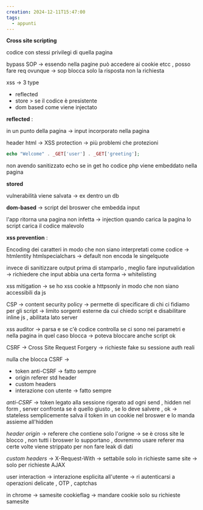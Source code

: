 ```yaml
---
creation: 2024-12-11T15:47:00
tags:
  - appunti
---
```

**Cross site scripting**

codice con stessi privilegi di quella pagina 

bypass SOP -> essendo nella pagine può accedere ai cookie etcc , posso fare req ovunque -> sop blocca solo la risposta non la richiesta

xss -> 3 type 
+ reflected
+ store > se il codice è presistente 
+ dom based
come viene injectato

**reflected** :

in un punto della pagina -> input incorporato nella pagina 

header html -> XSS protection -> più problemi che protezioni

```php
echo "Welcome" . _GET['user'] . _GET['greeting'];
```

non avendo sanitizzato echo se in get ho codice php viene embeddato nella pagina

**stored**

vulnerabilità viene salvata -> ex dentro un db 

**dom-based** -> script del broswer che embedda input

l'app ritorna una pagina non infetta -> injection quando carica la pagina lo script carica il codice malevolo 

**xss prevention** :

Encoding dei caratteri in modo che non siano interpretati come codice -> htmlentity
htmlspecialchars -> default non encoda le singelquote

invece di sanitizzare output prima di stamparlo , meglio fare inputvalidation -> richiedere che input abbia una certa forma -> whitelisting 

xss mitigation -> se ho xss cookie a httpsonly in modo che non siano accessibili da js 

CSP -> content security policy -> permette di specificare di chi ci fidiamo per gli script -> limito sorgenti esterne da cui chiedo script e disabilitare inline js , abilitata lato server

xss auditor -> parsa e se c'è codice controlla se ci sono nei parametri e nella pagina in quel caso blocca -> poteva bloccare anche script ok

CSRF -> Cross Site Request Forgery -> richieste fake su sessione auth reali 

nulla che blocca CSRF -> 
+ token anti-CSRF -> fatto sempre
+ origin referer std header
+ custom headers
+ interazione con utente -> fatto sempre

*anti-CSRF* -> token legato alla sessione rigerato ad ogni send , hidden nel form , server confronta se è quello giusto , se lo deve salvere , ok -> stateless semplicemente salva il token in un cookie nel broswer e lo manda assieme all'hidden 

*header origin* -> referere che contiene solo l'origne -> se è cross site le blocco , non tutti i broswer lo supportano , dovremmo usare referer ma certe volte viene strippato per non fare leak di dati 

*custom headers* -> X-Request-With -> settabile solo in richieste same site -> solo per richieste AJAX

user interaction -> interazione esplicita all'utente -> ri autenticarsi a operazioni delicate , OTP , captchas

in chrome -> samesite cookieflag -> mandare cookie solo su richieste samesite 